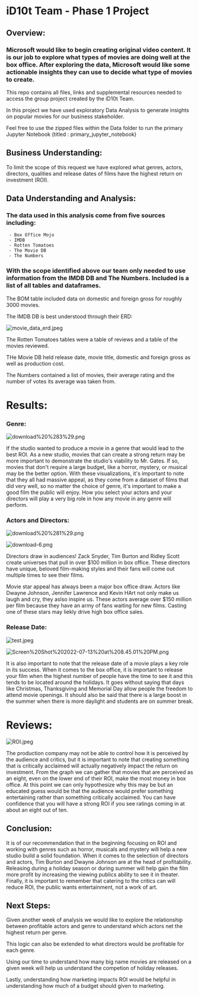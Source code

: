# iD10t Team - Phase 1 Project

## Overview:

### Microsoft would like to begin creating original video content. It is our job to explore what types of movies are doing well at the box office. After exploring the data, Microsoft would like some actionable insights they can use to decide what type of movies to create.

This repo contains all files, links and supplemental resources needed to access the group project created by the iD10t Team. 

In this project we have used exploratory Data Analysis to generate insights on popular movies for our business stakeholder.

Feel free to use the zipped files within the Data folder to run the primary Jupyter Notebook (titled : primary_jupyter_notebook)


## Business Understanding:

To limit the scope of this request we have explored what genres, actors, directors, qualities and release dates of films have the highest return on investment (ROI). 

## Data Understanding and Analysis:

### The data used in this analysis come from five sources including:

     - Box Office Mojo
     - IMDB
     - Rotten Tomatoes
     - The Movie DB
     - The Numbers

### With the scope identified above our team only needed to use information from the IMDB DB and The Numbers. Included is a list of all tables and dataframes. 

The BOM table included data on domestic and foreign gross for roughly 3000 movies.

The IMDB DB is best understood through their ERD:


![movie_data_erd.jpeg](attachment:movie_data_erd.jpeg)

The Rotten Tomatoes tables were a table of reviews and a table of the movies reviewed.

THe Movie DB held release date, movie title, domestic and foreign gross as well as production cost.

The Numbers contained a list of movies, their average rating and the number of votes its average was taken from.


# Results:

### Genre:

![download%20%283%29.png](attachment:download%20%283%29.png)

If the studio wanted to produce a movie in a genre that would lead to the best ROI. As a new studio, movies that can create a strong return may be more important to demonstrate the studio's viability to Mr. Gates.
If so, movies that don't require a large budget, like a horror, mystery, or musical may be the better option.
With these visualizations, it's important to note that they all had massive appeal, as they come from a dataset of films that did very well, so no matter the choice of genre, it's important to make a good film the public will enjoy.
How you select your actors and your directors will play a very big role in how any movie in any genre will perform.

### Actors and Directors:

![download%20%281%29.png](attachment:download%20%281%29.png)

![download-6.png](attachment:download-6.png)

Directors draw in audiences! Zack Snyder, Tim Burton and Ridley Scott create universes that pull in over $100 million in box office. These directors have unique, beloved film-making styles and their fans will come out multiple times to see their films.

Movie star appeal has always been a major box office draw. Actors like Dwayne Johnson, Jennifer Lawrence and Kevin HArt not only make us laugh and cry, they aslso inspire us. These actors average over $150 million per film because they have an army of fans waiting for new films. Casting one of these stars may liekly drive high box office sales.

### Release Date:

![test.jpeg](attachment:test.jpeg)

![Screen%20Shot%202022-07-13%20at%208.45.01%20PM.png](attachment:Screen%20Shot%202022-07-13%20at%208.45.01%20PM.png)

It is also important to note that the release date of a movie plays a key role in its success. When it comes to the box office, it is important to release your film when the highest number of people have the time to see it and this tends to be located around the holidays. It goes without saying that days like Christmas, Thanksgiving and Memorial Day allow people the freedom to attend movie openings. It should also be said that there is a large boost in the summer when there is more daylight and students are on summer break. 

# Reviews:

![ROI.jpeg](attachment:ROI.jpeg)

The production company may not be able to control how it is perceived by the audience and critics, but it is important to note that creating something that is critically acclaimed will actually negatively impact the return on investment. From the graph we can gather that movies that are perceived as an eight, even on the lower end of their ROI, make the most money in box office. At this point we can only hypothesize why this may be but an educated guess would be that the audience would prefer something entertaining rather than something critically acclaimed. You can have confidence that you will have a strong ROI if you see ratings coming in at about an eight out of ten.

## Conclusion:

It is of our recommendation that in the beginning focusing on ROI and working with genres such as horror, musicals and mystery will help a new studio build a solid foundation. When it comes to the selection of directors and actors, Tim Burton and Dwayne Johnson are at the head of profitability. Releasing during a holiday season or during summer will help gain the film more profit by increasing the viewing publics ability to see it in theater. Finally, it is important to remember that catering to the critics can will reduce ROI, the public wants entertainment, not a work of art.

## Next Steps:


Given another week of analysis we would like to explore the relationship between profitable actors and genre to understand which actors net the highest return per genre.

This logic can also be extended to what directors would be profitable for each genre.

Using our time to understand how many big name movies are released on a given week will help us understand the competion of holiday releases.

Lastly, understanding how marketing impacts ROI would be helpful in understanding how much of a budget should given to marketing.
